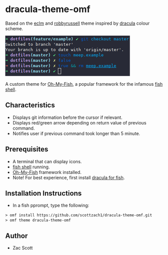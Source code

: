 # dracula-theme-omf

Based on the [eclm](https://github.com/oh-my-fish/theme-eclm) and [robbyrussell](https://github.com/oh-my-fish/theme-robbyrussell) theme inspired by [dracula](https://draculatheme.com/) colour scheme.

![dracula theme](https://github.com/scottzach1/dracula-theme-omf/blob/master/screenshot.png)

A custom theme for [Oh-My-Fish](https://github.com/oh-my-fish/oh-my-fish), a popular framework for the infamous [fish shell](https://fishshell.com/).

## Characteristics

- Displays git information before the cursor if relevant.
- Displays red/green arrow depending on return value of previous command.
- Notifies user if previous command took longer than 5 minute.

## Prerequisites

- A terminal that can display icons.
- [fish shell](https://fishshell.com/) running.
- [Oh-My-Fish](https://github.com/oh-my-fish/oh-my-fish) framework installed.
- Note! For best experience, first install [dracula for fish](https://draculatheme.com/fish).

## Installation Instructions

- In a fish pprompt, type the following:

```
> omf install https://github.com/scottzach1/dracula-theme-omf.git
> omf theme dracula-theme-omf
```

## Author 

- Zac Scott

